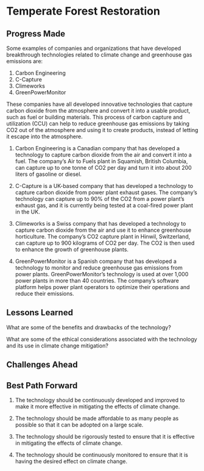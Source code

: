 # Temperate Forest Restoration

## Progress Made



Some examples of companies and organizations that have developed breakthrough technologies related to climate change and greenhouse gas emissions are:

1. Carbon Engineering
2. C-Capture
3. Climeworks
4. GreenPowerMonitor

These companies have all developed innovative technologies that capture carbon dioxide from the atmosphere and convert it into a usable product, such as fuel or building materials. This process of carbon capture and utilization (CCU) can help to reduce greenhouse gas emissions by taking CO2 out of the atmosphere and using it to create products, instead of letting it escape into the atmosphere.

1. Carbon Engineering is a Canadian company that has developed a technology to capture carbon dioxide from the air and convert it into a fuel. The company’s Air to Fuels plant in Squamish, British Columbia, can capture up to one tonne of CO2 per day and turn it into about 200 liters of gasoline or diesel.

2. C-Capture is a UK-based company that has developed a technology to capture carbon dioxide from power plant exhaust gases. The company’s technology can capture up to 90% of the CO2 from a power plant’s exhaust gas, and it is currently being tested at a coal-fired power plant in the UK.

3. Climeworks is a Swiss company that has developed a technology to capture carbon dioxide from the air and use it to enhance greenhouse horticulture. The company’s CO2 capture plant in Hinwil, Switzerland, can capture up to 900 kilograms of CO2 per day. The CO2 is then used to enhance the growth of greenhouse plants.

4. GreenPowerMonitor is a Spanish company that has developed a technology to monitor and reduce greenhouse gas emissions from power plants. GreenPowerMonitor’s technology is used at over 1,000 power plants in more than 40 countries. The company’s software platform helps power plant operators to optimize their operations and reduce their emissions.

## Lessons Learned



What are some of the benefits and drawbacks of the technology?

What are some of the ethical considerations associated with the technology and its use in climate change mitigation?

## Challenges Ahead



## Best Path Forward



1. The technology should be continuously developed and improved to make it more effective in mitigating the effects of climate change.

2. The technology should be made affordable to as many people as possible so that it can be adopted on a large scale.

3. The technology should be rigorously tested to ensure that it is effective in mitigating the effects of climate change.

4. The technology should be continuously monitored to ensure that it is having the desired effect on climate change.
